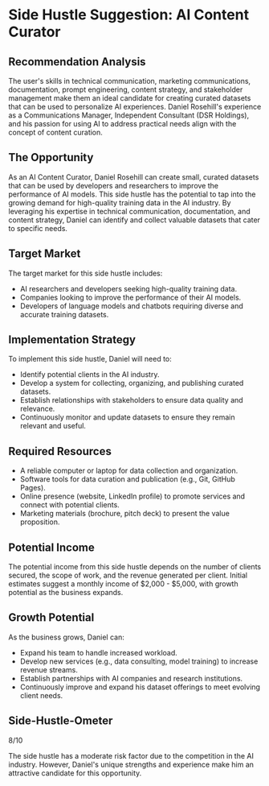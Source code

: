 # Side Hustle Suggestion: AI Content Curator

## Recommendation Analysis
The user's skills in technical communication, marketing communications, documentation, prompt engineering, content strategy, and stakeholder management make them an ideal candidate for creating curated datasets that can be used to personalize AI experiences. Daniel Rosehill's experience as a Communications Manager, Independent Consultant (DSR Holdings), and his passion for using AI to address practical needs align with the concept of content curation.

## The Opportunity
As an AI Content Curator, Daniel Rosehill can create small, curated datasets that can be used by developers and researchers to improve the performance of AI models. This side hustle has the potential to tap into the growing demand for high-quality training data in the AI industry. By leveraging his expertise in technical communication, documentation, and content strategy, Daniel can identify and collect valuable datasets that cater to specific needs.

## Target Market
The target market for this side hustle includes:
- AI researchers and developers seeking high-quality training data.
- Companies looking to improve the performance of their AI models.
- Developers of language models and chatbots requiring diverse and accurate training datasets.

## Implementation Strategy
To implement this side hustle, Daniel will need to:
- Identify potential clients in the AI industry.
- Develop a system for collecting, organizing, and publishing curated datasets.
- Establish relationships with stakeholders to ensure data quality and relevance.
- Continuously monitor and update datasets to ensure they remain relevant and useful.

## Required Resources
- A reliable computer or laptop for data collection and organization.
- Software tools for data curation and publication (e.g., Git, GitHub Pages).
- Online presence (website, LinkedIn profile) to promote services and connect with potential clients.
- Marketing materials (brochure, pitch deck) to present the value proposition.

## Potential Income
The potential income from this side hustle depends on the number of clients secured, the scope of work, and the revenue generated per client. Initial estimates suggest a monthly income of $2,000 - $5,000, with growth potential as the business expands.

## Growth Potential
As the business grows, Daniel can:
- Expand his team to handle increased workload.
- Develop new services (e.g., data consulting, model training) to increase revenue streams.
- Establish partnerships with AI companies and research institutions.
- Continuously improve and expand his dataset offerings to meet evolving client needs.

## Side-Hustle-Ometer
8/10

The side hustle has a moderate risk factor due to the competition in the AI industry. However, Daniel's unique strengths and experience make him an attractive candidate for this opportunity.